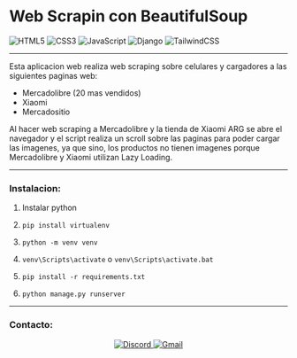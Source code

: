 # Web Scrapin con BeautifulSoup

![HTML5](https://img.shields.io/badge/html5-%23E34F26.svg?style=for-the-badge&logo=html5&logoColor=white)
![CSS3](https://img.shields.io/badge/css3-%231572B6.svg?style=for-the-badge&logo=css3&logoColor=white)
![JavaScript](https://img.shields.io/badge/javascript-%23323330.svg?style=for-the-badge&logo=javascript&logoColor=%23F7DF1E)
![Django](https://img.shields.io/badge/django-%23092E20.svg?style=for-the-badge&logo=django&logoColor=white)
![TailwindCSS](https://img.shields.io/badge/tailwindcss-%2338B2AC.svg?style=for-the-badge&logo=tailwind-css&logoColor=white)

---
Esta aplicacion web realiza web scraping sobre celulares y cargadores a las siguientes paginas web:
- Mercadolibre (20 mas vendidos)
- Xiaomi
- Mercadositio

Al hacer web scraping a Mercadolibre y la tienda de Xiaomi ARG se abre el navegador y el script realiza un scroll sobre las paginas para poder cargar las imagenes, ya que sino, los productos no tienen imagenes porque Mercadolibre y Xiaomi utilizan Lazy Loading.

---

### Instalacion:
   1. Instalar python

   2. ```pip install virtualenv```

   3. ```python -m venv venv```

   4. ```venv\Scripts\activate``` o ```venv\Scripts\activate.bat```

   5. ```pip install -r requirements.txt```

   6. ```python manage.py runserver```

---
### Contacto:

<div style="text-align: center;">
    <a href="https://discord.com/users/7428" target="_blank">
        <img src="https://img.shields.io/badge/Discord-%235865F2.svg?style=for-the-badge&logo=discord&logoColor=white" alt="Discord" />
    </a>
    <a href="mailto:nardellidavid611@gmail.com" target="_blank">
        <img src="https://img.shields.io/badge/Gmail-D14836?style=for-the-badge&logo=gmail&logoColor=white" alt="Gmail" />
    </a>
</div>
